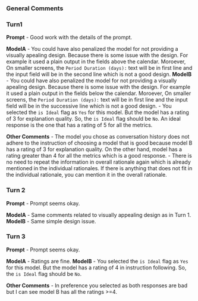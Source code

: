 ### General Comments 

### Turn1 
**Prompt** - Good work with the details of the prompt. 

**ModelA** - You could have also penalized the model for not providing a visually apealing design. Because there is some issue with the design. For example it used a plain output in the fields above the calendar. Moroever, On smaller screens, the `Period Duration (days):` text will be in first line and the input field will be in the second line which is not a good design. 
**ModelB** - You could have also penalized the model for not providing a visually apealing design. Because there is some issue with the design. For example it used a plain output in the fields below the calendar. Moroever, On smaller screens, the `Period Duration (days):` text will be in first line and the input field will be in the successive line which is not a good design. - You selected the `is Ideal` flag as `Yes` for this model. But the model has a rating of 3 for explanation quality. So, the `is Ideal` flag should be `No`. An ideal response is the one that has a rating of 5 for all the metrics. 

**Other Comments** - The model you chose as conversation history does not adhere to the instruction of choosing a model that is good because model B has a rating of 3 for explanation quality. On the other hand, model has a rating greater than 4 for all the metrics which is a good response. - There is no need to repeat the information in overall rationale again which is already mentioned in the individual rationales. If there is anything that does not fit in the individual rationale, you can mention it in the overall rationale. 

### Turn 2 

**Prompt** - Prompt seems okay. 

**ModelA** - Same comments related to visually appealing design as in Turn 1. 
**ModelB** - Same simple design issue. 

### Turn 3 

**Prompt** - Prompt seems okay. 

**ModelA** - Ratings are fine. 
**ModelB** - You selected the `is Ideal` flag as `Yes` for this model. But the model has a rating of 4 in instruction following. So, the `is Ideal` flag should be `No`. 

**Other Comments** - In preference you selected as both responses are bad but I can see model B has all the ratings >=4. 